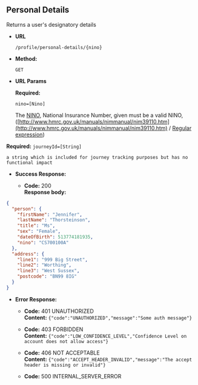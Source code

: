 Personal Details
----
  Returns a user's designatory details

* **URL**

  `/profile/personal-details/{nino}`

* **Method:**

  `GET`

*  **URL Params**

   **Required:**

   `nino=[Nino]`

   The [NINO](https://github.com/hmrc/domain/blob/master/src/main/scala/uk/gov/hmrc/domain/Nino.scala#L21), National Insurance Number, given must be a valid NINO, ([http://www.hmrc.gov.uk/manuals/nimmanual/nim39110.htm](http://www.hmrc.gov.uk/manuals/nimmanual/nim39110.htm) / [Regular expression](https://github.com/hmrc/domain/blob/master/src/main/scala/uk/gov/hmrc/domain/Nino.scala#L36))

  **Required:**
   `journeyId=[String]`

    a string which is included for journey tracking purposes but has no functional impact

* **Success Response:**

  * **Code:** 200 <br />
    **Response body:**

```json
{
  "person": {
    "firstName": "Jennifer",
    "lastName": "Thorsteinson",
    "title": "Ms",
    "sex": "Female",
    "dateOfBirth": 513774181935,
    "nino": "CS700100A"
  },
  "address": {
    "line1": "999 Big Street",
    "line2": "Worthing",
    "line3": "West Sussex",
    "postcode": "BN99 8IG"
  }
}
```

* **Error Response:**

  * **Code:** 401 UNAUTHORIZED <br />
    **Content:** `{"code":"UNAUTHORIZED","message":"Some auth message"}`

  * **Code:** 403 FORBIDDEN <br />
    **Content:** `{"code":"LOW_CONFIDENCE_LEVEL","Confidence Level on account does not allow access"}`

  * **Code:** 406 NOT ACCEPTABLE <br />
    **Content:** `{"code":"ACCEPT_HEADER_INVALID","message":"The accept header is missing or invalid"}`

  * **Code:** 500 INTERNAL_SERVER_ERROR <br />



